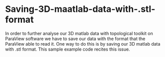 # Saving-3D-maatlab-data-with-.stl-format
In order to further analyse our 3D matlab data with topological toolkit on ParaView software we have to save our data with the format that the ParaView able to read it. One way to do this is by saving our 3D matlab data with .stl format. This sample example code recites this issue. 
